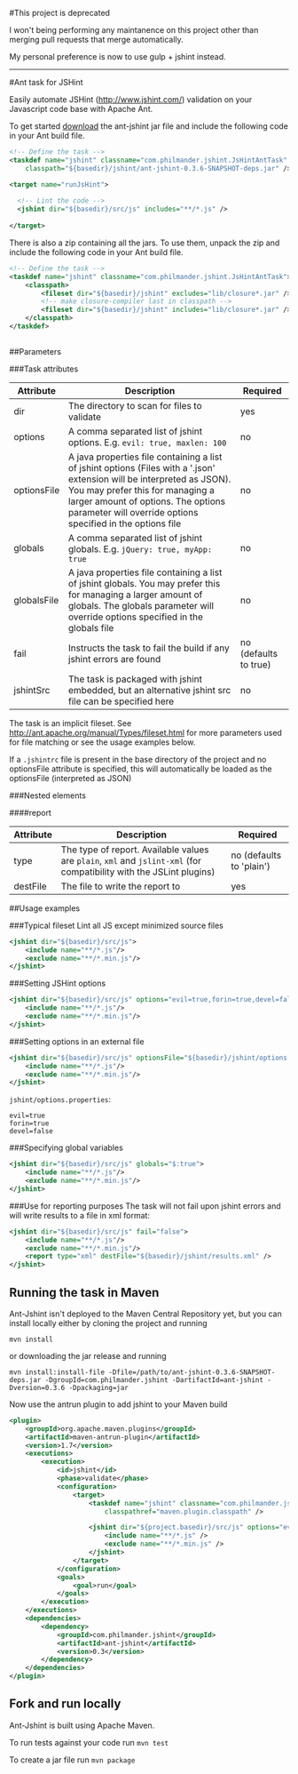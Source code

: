 #This project is deprecated

I won't being performing any maintanence on this project other than merging pull requests that merge automatically.

My personal preference is now to use gulp + jshint instead.

---

#Ant task for JSHint

Easily automate JSHint (http://www.jshint.com/) validation on your Javascript code base with Apache Ant.

To get started [download](https://github.com/philmander/ant-jshint/tree/master/release) the ant-jshint jar file and include the following code in your Ant build file.

```xml
<!-- Define the task -->
<taskdef name="jshint" classname="com.philmander.jshint.JsHintAntTask" 
    classpath="${basedir}/jshint/ant-jshint-0.3.6-SNAPSHOT-deps.jar" />

<target name="runJsHint">
  
  <!-- Lint the code -->
  <jshint dir="${basedir}/src/js" includes="**/*.js" />
    
</target>
```

There is also a zip containing all the jars. To use them, unpack the zip and include the following code in your Ant build file.

```xml
<!-- Define the task -->
<taskdef name="jshint" classname="com.philmander.jshint.JsHintAntTask">
    <classpath>
        <fileset dir="${basedir}/jshint" excludes="lib/closure*.jar" />
        <!-- make closure-compiler last in classpath -->
        <fileset dir="${basedir}/jshint" includes="lib/closure*.jar" />
    </classpath>
</taskdef>
    
```

##Parameters

###Task attributes

Attribute   | Description | Required
----------- | ----------- | ------------------
dir         | The directory to scan for files to validate | yes
options     | A comma separated list of jshint options. E.g. `evil: true, maxlen: 100` | no
optionsFile | A java properties file containing a list of jshint options (Files with a '.json' extension will be interpreted as JSON). You may prefer this for managing a larger amount of options. The options parameter will override options specified in the options file | no
globals     | A comma separated list of jshint globals. E.g. `jQuery: true, myApp: true` | no
globalsFile | A java properties file containing a list of jshint globals. You may prefer this for managing a larger amount of globals. The globals parameter will override options specified in the globals file | no
fail        | Instructs the task to fail the build if any jshint errors are found | no (defaults to true)
jshintSrc   | The task is packaged with jshint embedded, but an alternative jshint src file can be specified here | no

The task is an implicit fileset. See http://ant.apache.org/manual/Types/fileset.html for more parameters used for file matching or see the usage examples below.

If a <code>.jshintrc</code> file is present in the base directory of the project and no optionsFile attribute is specified, this will automatically be loaded 
as the optionsFile (interpreted as JSON)

###Nested elements

####report

Attribute    | Description | Required
------------ | ----------- | ------------------
type         | The type of report. Available values are `plain`, `xml` and `jslint-xml` (for compatibility with the JSLint plugins) | no (defaults to 'plain')
destFile     | The file to write the report to | yes


##Usage examples

###Typical fileset
Lint all JS except minimized source files

```xml
<jshint dir="${basedir}/src/js">
    <include name="**/*.js"/>
    <exclude name="**/*.min.js"/>
</jshint>
```

###Setting JSHint options

```xml
<jshint dir="${basedir}/src/js" options="evil=true,forin=true,devel=false">
    <include name="**/*.js"/>
    <exclude name="**/*.min.js"/>
</jshint>
```

###Setting options in an external file

```xml
<jshint dir="${basedir}/src/js" optionsFile="${basedir}/jshint/options.properties">
    <include name="**/*.js"/>
    <exclude name="**/*.min.js"/>
</jshint>
```
`jshint/options.properties`:
 
    evil=true
    forin=true
    devel=false

###Specifying global variables

```xml
<jshint dir="${basedir}/src/js" globals="$:true">
    <include name="**/*.js"/>
    <exclude name="**/*.min.js"/>
</jshint>
```

###Use for reporting purposes
The task will not fail upon jshint errors and will write results to a file in xml format:

```xml
<jshint dir="${basedir}/src/js" fail="false">
	<include name="**/*.js"/>
	<exclude name="**/*.min.js"/>
	<report type="xml" destFile="${basedir}/jshint/results.xml" />
</jshint>
```

## Running the task in Maven ##

Ant-Jshint isn't deployed to the Maven Central Repository yet, but you can install locally either by cloning the 
project and running

`mvn install`

or downloading the jar release and running

`mvn install:install-file -Dfile=/path/to/ant-jshint-0.3.6-SNAPSHOT-deps.jar -DgroupId=com.philmander.jshint -DartifactId=ant-jshint -Dversion=0.3.6 -Dpackaging=jar`

Now use the antrun plugin to add jshint to your Maven build

```xml
<plugin>
	<groupId>org.apache.maven.plugins</groupId>
	<artifactId>maven-antrun-plugin</artifactId>
	<version>1.7</version>
	<executions>
		<execution>
			<id>jshint</id>
			<phase>validate</phase>
			<configuration>
				<target>
					<taskdef name="jshint" classname="com.philmander.jshint.JsHintAntTask"
						classpathref="maven.plugin.classpath" />

					<jshint dir="${project.basedir}/src/js" options="evil=true,forin=true,devel=false">
						<include name="**/*.js" />
						<exclude name="**/*.min.js" />
					</jshint>
				</target>
			</configuration>
			<goals>
				<goal>run</goal>
			</goals>
		</execution>
	</executions>
	<dependencies>
		<dependency>
			<groupId>com.philmander.jshint</groupId>
			<artifactId>ant-jshint</artifactId>
			<version>0.3</version>
		</dependency>
	</dependencies>
</plugin>
```
## Fork and run locally ##

Ant-Jshint is built using Apache Maven. 

To run tests against your code run `mvn test`

To create a jar file run `mvn package`
